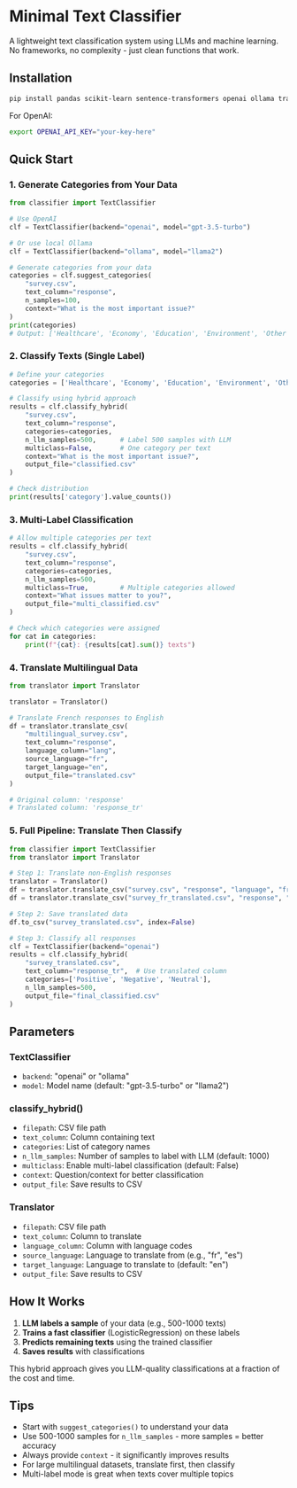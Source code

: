 # Minimal Text Classifier

A lightweight text classification system using LLMs and machine learning. No frameworks, no complexity - just clean functions that work.

## Installation

```bash
pip install pandas scikit-learn sentence-transformers openai ollama transformers torch ipython
```

For OpenAI:
```bash
export OPENAI_API_KEY="your-key-here"
```

## Quick Start

### 1. Generate Categories from Your Data

```python
from classifier import TextClassifier

# Use OpenAI
clf = TextClassifier(backend="openai", model="gpt-3.5-turbo")

# Or use local Ollama
clf = TextClassifier(backend="ollama", model="llama2")

# Generate categories from your data
categories = clf.suggest_categories(
    "survey.csv",
    text_column="response",
    n_samples=100,
    context="What is the most important issue?"
)
print(categories)
# Output: ['Healthcare', 'Economy', 'Education', 'Environment', 'Other']
```

### 2. Classify Texts (Single Label)

```python
# Define your categories
categories = ['Healthcare', 'Economy', 'Education', 'Environment', 'Other']

# Classify using hybrid approach
results = clf.classify_hybrid(
    "survey.csv",
    text_column="response",
    categories=categories,
    n_llm_samples=500,      # Label 500 samples with LLM
    multiclass=False,       # One category per text
    context="What is the most important issue?",
    output_file="classified.csv"
)

# Check distribution
print(results['category'].value_counts())
```

### 3. Multi-Label Classification

```python
# Allow multiple categories per text
results = clf.classify_hybrid(
    "survey.csv",
    text_column="response", 
    categories=categories,
    n_llm_samples=500,
    multiclass=True,        # Multiple categories allowed
    context="What issues matter to you?",
    output_file="multi_classified.csv"
)

# Check which categories were assigned
for cat in categories:
    print(f"{cat}: {results[cat].sum()} texts")
```

### 4. Translate Multilingual Data

```python
from translator import Translator

translator = Translator()

# Translate French responses to English
df = translator.translate_csv(
    "multilingual_survey.csv",
    text_column="response",
    language_column="lang",
    source_language="fr",
    target_language="en",
    output_file="translated.csv"
)

# Original column: 'response'
# Translated column: 'response_tr'
```

### 5. Full Pipeline: Translate Then Classify

```python
from classifier import TextClassifier
from translator import Translator

# Step 1: Translate non-English responses
translator = Translator()
df = translator.translate_csv("survey.csv", "response", "language", "fr", "en")
df = translator.translate_csv("survey_fr_translated.csv", "response", "language", "es", "en")

# Step 2: Save translated data
df.to_csv("survey_translated.csv", index=False)

# Step 3: Classify all responses
clf = TextClassifier(backend="openai")
results = clf.classify_hybrid(
    "survey_translated.csv",
    text_column="response_tr",  # Use translated column
    categories=['Positive', 'Negative', 'Neutral'],
    n_llm_samples=500,
    output_file="final_classified.csv"
)
```

## Parameters

### TextClassifier

- `backend`: "openai" or "ollama"
- `model`: Model name (default: "gpt-3.5-turbo" or "llama2")

### classify_hybrid()

- `filepath`: CSV file path
- `text_column`: Column containing text
- `categories`: List of category names  
- `n_llm_samples`: Number of samples to label with LLM (default: 1000)
- `multiclass`: Enable multi-label classification (default: False)
- `context`: Question/context for better classification
- `output_file`: Save results to CSV

### Translator

- `filepath`: CSV file path
- `text_column`: Column to translate
- `language_column`: Column with language codes
- `source_language`: Language to translate from (e.g., "fr", "es")
- `target_language`: Language to translate to (default: "en")
- `output_file`: Save results to CSV

## How It Works

1. **LLM labels a sample** of your data (e.g., 500-1000 texts)
2. **Trains a fast classifier** (LogisticRegression) on these labels
3. **Predicts remaining texts** using the trained classifier
4. **Saves results** with classifications

This hybrid approach gives you LLM-quality classifications at a fraction of the cost and time.

## Tips

- Start with `suggest_categories()` to understand your data
- Use 500-1000 samples for `n_llm_samples` - more samples = better accuracy
- Always provide `context` - it significantly improves results
- For large multilingual datasets, translate first, then classify
- Multi-label mode is great when texts cover multiple topics